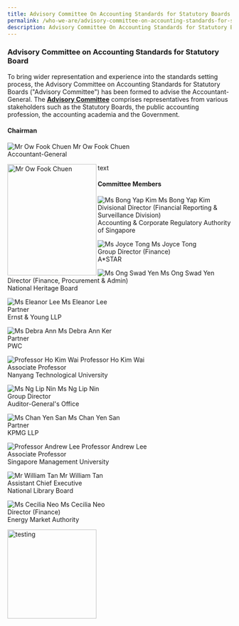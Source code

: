 ```yaml
---
title: Advisory Committee On Accounting Standards for Statutory Boards
permalink: /who-we-are/advisory-committee-on-accounting-standards-for-statutory-boards/
description: Advisory Committee On Accounting Standards for Statutory Boards
---
```

### Advisory Committee on Accounting Standards for Statutory Board

  

To bring wider representation and experience into the standards setting process, the Advisory Committee on Accounting Standards for Statutory Boards ("Advisory Committee") has been formed to advise the Accountant-General. The **[Advisory Committee](/who-we-are/objectives-of-advisory-committee/)** comprises representatives from various stakeholders such as the Statutory Boards, the public accounting profession, the accounting academia and the Government.

#### Chairman

![Mr Ow Fook Chuen](/images/Images/Default%20Source/Who%20We%20Are/ow-fook-chuen.jpg)
Mr Ow Fook Chuen  
Accountant-General

<img src="/images/Images/Default%20Source/Who%20We%20Are/ow-fook-chuen.jpg" alt="Mr Ow Fook Chuen" style="width:200px;height:250px;" align="left">text</img>

#### Committee Members

![Ms Bong Yap Kim](/images/Images/Default%20Source/Default%20Album/bong-yap-kim.jpg)
Ms Bong Yap Kim   
Divisional Director (Financial Reporting & Surveillance Division)  
Accounting & Corporate Regulatory Authority of Singapore

![Ms Joyce Tong](/images/Images/Default%20Source/Default%20Album/joyce-tong2b08ec5d04974b849080f0c1406fd71d.jpg)
Ms Joyce Tong  
Group Director (Finance)  
A\*STAR

![Ms Ong Swad Yen](/images/Images/Default%20Source/Who%20We%20Are/ms-ong-swad-wen.jpg)
Ms Ong Swad Yen  
Director (Finance, Procurement & Admin)  
National Heritage Board

![Ms Eleanor Lee](/images/Images/Default%20Source/Who%20We%20Are/eleanor-lee.jpg)
Ms Eleanor Lee  
Partner  
Ernst & Young LLP

![Ms Debra Ann](/images/Images/Default%20Source/Default%20Album/debra-ann-ker9b7cf1f829f640cf9d0f6806526c4f89.jpg)
Ms Debra Ann Ker  
Partner  
PWC

![Professor Ho Kim Wai](/images/Images/Default%20Source/Who%20We%20Are/ho-kim-wai.jpg)
Professor Ho Kim Wai  
Associate Professor  
Nanyang Technological University

![Ms Ng Lip Nin](/images/Images/Default%20Source/Who%20We%20Are/ng-lip-nin.jpg)
Ms Ng Lip Nin  
Group Director  
Auditor-General's Office

![Ms Chan Yen San](/images/Images/Default%20Source/Default%20Album/chan-yen-san.jpg)
Ms Chan Yen San  
Partner  
KPMG LLP

![Professor Andrew Lee](/images/Images/Default%20Source/Who%20We%20Are/andrew-lee.jpeg)
Professor Andrew Lee  
Associate Professor   
Singapore Management University

![Mr William Tan](/images/Images/Default%20Source/Default%20Album/mr-william-tan.jpg)
Mr William Tan   
Assistant Chief Executive  
National Library Board

![Ms Cecilia Neo](/images/Images/Default%20Source/Who%20We%20Are/cecilia-neo_corporate-photo_sep-2022.jpg)
Ms Cecilia Neo  
Director (Finance)  
Energy Market Authority

<img src="/images/agd-about-us-overlay.png" alt="testing" style="width:200px;height:200px;" align="left"></img>